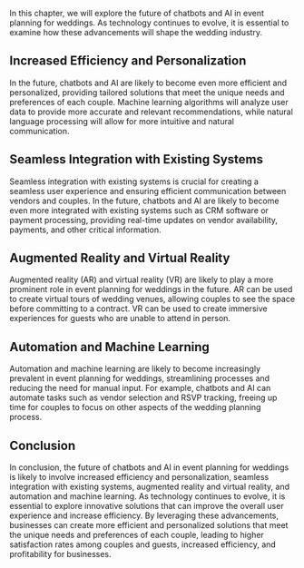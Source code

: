 
In this chapter, we will explore the future of chatbots and AI in event planning for weddings. As technology continues to evolve, it is essential to examine how these advancements will shape the wedding industry.

Increased Efficiency and Personalization
----------------------------------------

In the future, chatbots and AI are likely to become even more efficient and personalized, providing tailored solutions that meet the unique needs and preferences of each couple. Machine learning algorithms will analyze user data to provide more accurate and relevant recommendations, while natural language processing will allow for more intuitive and natural communication.

Seamless Integration with Existing Systems
------------------------------------------

Seamless integration with existing systems is crucial for creating a seamless user experience and ensuring efficient communication between vendors and couples. In the future, chatbots and AI are likely to become even more integrated with existing systems such as CRM software or payment processing, providing real-time updates on vendor availability, payments, and other critical information.

Augmented Reality and Virtual Reality
-------------------------------------

Augmented reality (AR) and virtual reality (VR) are likely to play a more prominent role in event planning for weddings in the future. AR can be used to create virtual tours of wedding venues, allowing couples to see the space before committing to a contract. VR can be used to create immersive experiences for guests who are unable to attend in person.

Automation and Machine Learning
-------------------------------

Automation and machine learning are likely to become increasingly prevalent in event planning for weddings, streamlining processes and reducing the need for manual input. For example, chatbots and AI can automate tasks such as vendor selection and RSVP tracking, freeing up time for couples to focus on other aspects of the wedding planning process.

Conclusion
----------

In conclusion, the future of chatbots and AI in event planning for weddings is likely to involve increased efficiency and personalization, seamless integration with existing systems, augmented reality and virtual reality, and automation and machine learning. As technology continues to evolve, it is essential to explore innovative solutions that can improve the overall user experience and increase efficiency. By leveraging these advancements, businesses can create more efficient and personalized solutions that meet the unique needs and preferences of each couple, leading to higher satisfaction rates among couples and guests, increased efficiency, and profitability for businesses.
